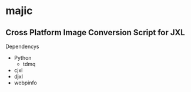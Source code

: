 # majic
## Cross Platform Image Conversion Script for JXL

Dependencys
* Python
  - tdmq
* cjxl
* djxl
* webpinfo
